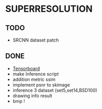 # SUPERRESOLUTION
## TODO
* SRCNN dataset patch
## DONE
* [Tensorboard](https://github.com/yunjey/pytorch-tutorial/tree/master/tutorials/04-utils/tensorboard)
* make Inference script
* addition metric ssim
* implement psnr to skimage
* inference 3 dataset (set5,set14,BSD100)
* drawing info result
* bmp !
